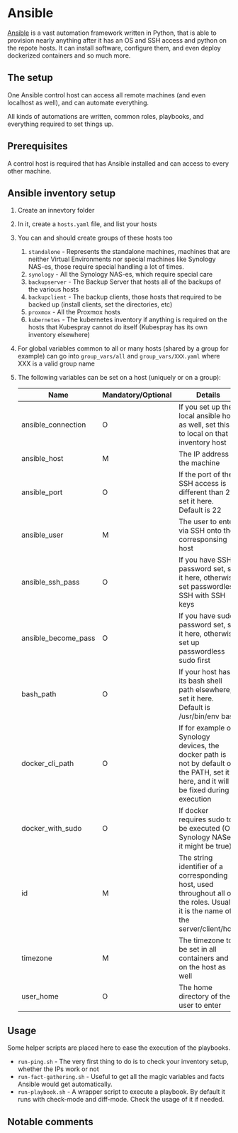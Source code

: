 # Ansible

[Ansible](https://docs.ansible.com/) is a vast automation framework written in Python, that is able to provision nearly anything after it has an OS and SSH access and python on the repote hosts. It can install software, configure them, and even deploy dockerized containers and so much more.

## The setup

One Ansible control host can access all remote machines (and even localhost as well), and can automate everything.

All kinds of automations are written, common roles, playbooks, and everything required to set things up.

## Prerequisites

A control host is required that has Ansible installed and can access to every other machine.

## Ansible inventory setup

1. Create an innevtory folder
2. In it, create a `hosts.yaml` file, and list your hosts
3. You can and should create groups of these hosts too
   1. `standalone` - Represents the standalone machines, machines that are neither Virtual Environments nor special machines like Synology NAS-es, those require special handling a lot of times.
   2. `synology` - All the Synology NAS-es, which require special care
   3. `backupserver` - The Backup Server that hosts all of the backups of the various hosts
   4. `backupclient` - The backup clients, those hosts that required to be backed up (install clients, set the directories, etc)
   5. `proxmox` - All the Proxmox hosts
   6. `kubernetes` - The kubernetes inventory if anything is required on the hosts that Kubespray cannot do itself (Kubespray has its own inventory elsewhere)
4. For global variables common to all or many hosts (shared by a group for example) can go into `group_vars/all` and `group_vars/XXX.yaml` where XXX is a valid group name
5. The following variables can be set on a host (uniquely or on a group):

    | Name | Mandatory/Optional | Details |
    |------|--------------------|---------|
    |ansible_connection|O|If you set up the local ansible host as well, set this to local on that inventory host|
    |ansible_host|M|The IP address of the machine|
    |ansible_port|O|If the port of the SSH access is different than 22, set it here. Default is 22|
    |ansible_user|M|The user to enter via SSH onto the corresponsing host|
    |ansible_ssh_pass|O|If you have SSH password set, set it here, otherwise set passwordless SSH with SSH keys|
    |ansible_become_pass|O|If you have sudo password set, set it here, otherwise set up passwordless sudo first|
    |bash_path|O|If your host has its bash shell path elsewhere, set it here. Default is /usr/bin/env bash|
    |docker_cli_path|O|If for example on Synology devices, the docker path is not by default on the PATH, set it here, and it will be fixed during execution|
    |docker_with_sudo|O|If docker requires sudo to be executed (On Synology NASes it might be true)|
    |id|M|The string identifier of a corresponding host, used throughout all of the roles. Usually it is the name of the server/client/host|
    |timezone|M|The timezone to be set in all containers and on the host as well|
    |user_home|O|The home directory of the user to enter|

## Usage

Some helper scripts are placed here to ease the execution of the playbooks.

- `run-ping.sh` - The very first thing to do is to check your inventory setup, whether the IPs work or not
- `run-fact-gathering.sh` - Useful to get all the magic variables and facts Ansible would get automatically.
- `run-playbook.sh` - A wrapper script to execute a playbook. By default it runs with check-mode and diff-mode. Check the usage of it if needed.

## Notable comments
